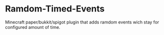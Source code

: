 # Ramdom-Timed-Events
Minecraft paper/bukkit/spigot plugin that adds ramdom events wich stay for configured amount of time.

